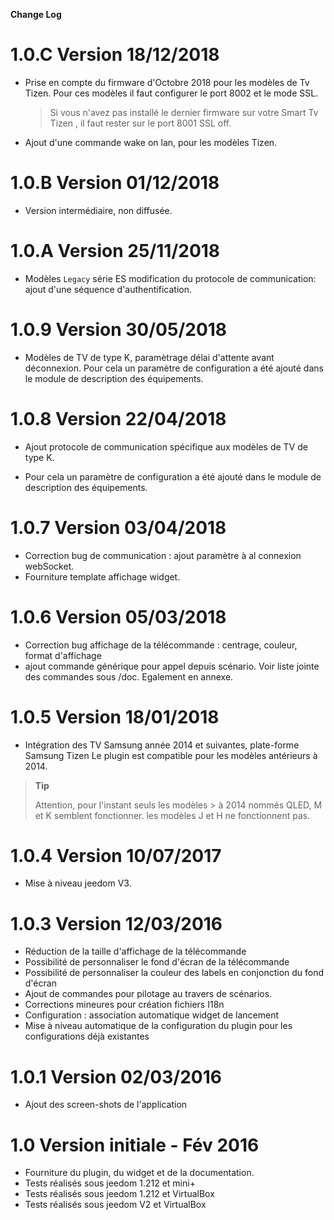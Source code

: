 **Change Log**

# 1.0.C Version 18/12/2018

- Prise en compte du firmware d'Octobre 2018 pour les modèles de Tv Tizen.
  Pour ces modèles il faut configurer le port 8002 et le mode SSL.

  > Si vous n'avez pas installé le dernier firmware sur votre Smart Tv Tizen , il faut rester sur le port 8001 SSL off.

- Ajout d'une commande wake on lan, pour les modèles Tizen.

# 1.0.B Version 01/12/2018

- Version intermédiaire, non diffusée.

# 

# 1.0.A Version 25/11/2018

* Modèles `Legacy` série ES modification du protocole de communication: ajout d'une séquence d'authentification. 


# 1.0.9 Version 30/05/2018

* Modèles de TV de type K, paramètrage délai d'attente avant déconnexion.
Pour cela un paramètre de configuration a été ajouté dans le module de description des équipements.

# 1.0.8 Version 22/04/2018

- Ajout protocole de communication spécifique aux modèles de TV de type K.

- Pour cela un paramètre de configuration a été ajouté dans le module de description des équipements.

# 1.0.7 Version 03/04/2018

* Correction bug de communication : ajout paramètre à al connexion webSocket.
* Fourniture template affichage widget.

# 1.0.6 Version 05/03/2018


   * Correction bug affichage de la télécommande : centrage, couleur, format d'affichage
   * ajout commande générique pour appel depuis scénario. Voir liste jointe des commandes sous /doc. Egalement en annexe.


# 1.0.5 Version 18/01/2018

   * Intégration des TV Samsung année 2014 et suivantes, plate-forme Samsung Tizen
        Le plugin est compatible pour les modèles antérieurs à 2014.

> **Tip**
>
> Attention, pour l'instant seuls les modèles > à 2014 nommés QLED, M et K semblent fonctionner. les modèles J et H ne fonctionnent pas.


# 1.0.4 Version 10/07/2017

   - Mise à niveau jeedom V3.


# 1.0.3 Version 12/03/2016

  * Réduction de la taille d'affichage de la télécommande
  * Possibilité de personnaliser le fond d'écran de la télécommande 
  * Possibilité de personnaliser la couleur des labels en conjonction du fond d'écran
  * Ajout de commandes pour pilotage au travers de scénarios.
  * Corrections mineures pour création fichiers I18n
  * Configuration : association automatique widget de lancement
  * Mise à niveau automatique de la configuration du plugin pour les configurations déjà existantes

# 1.0.1 Version 02/03/2016

  * Ajout des screen-shots de l'application

# 1.0 Version initiale - Fév 2016

   - Fourniture du plugin, du widget et de la documentation.
   - Tests réalisés sous jeedom 1.212 et mini+ 
   - Tests réalisés sous jeedom 1.212 et VirtualBox
   -  Tests réalisés sous jeedom V2    et VirtualBox